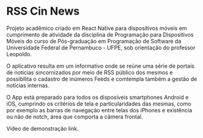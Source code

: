 # RSS Cin News

Projeto acadêmico criado em React Native para dispositivos móveis em cumprimento de atividade da disciplina de Programação para Dispositivos Móveis do curso de Pós-graduação em Programação de Software da Universidade Federal de Pernambuco - UFPE, sob orientação do professor Leopoldo.

O aplicativo resulta em um informativo onde se reúne uma série de portais de notícias sincornizados por meio de RSS público dos mesmos e possibilita o cadastro de inúmeros Feeds e comtempla também a gestão de notícias internas.

O App está preparado para todos os disposíveis smartphones Android e iOS, cumprindo os critérios de tela e particularidades das mesmas, como por exemplo as barras de navegaçào entre telas dos iPhones e existência ou não de notch, área que comporta a câmera frontal.

Vídeo de demonstração link.